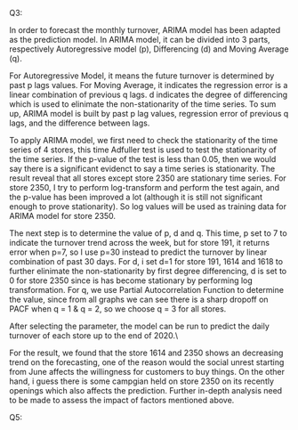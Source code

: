 Q3:

  In order to forecast the monthly turnover, ARIMA model has been adapted as the prediction model. In ARIMA model, it can be divided into 3 parts, respectively Autoregressive model (p), Differencing (d) and Moving Average (q). 
  
  For Autoregressive Model, it means the future turnover is determined by past p lags values. For Moving Average, it indicates the regression error is a linear combination of previous q lags. d indicates the degree of differencing which is used to elinimate the non-stationarity of the time series. To sum up, ARIMA model is built by past p lag values, regression error of previous q lags, and the difference between lags.
  
  To apply ARIMA model, we first need to check the stationarity of the time series of 4 stores, this time Adfuller test is used to test the stationarity of the time series. If the p-value of the test is less than 0.05, then we would say there is a significant evidenct to say a time series is stationarity. The result reveal that all stores except store 2350 are stationary time series. For store 2350, I try to perform log-transform and perform the test again, and the p-value has been improved a lot (although it is still not significant enough to prove stationarity). So log values will be used as training data for ARIMA model for store 2350.
  
  The next step is to determine the value of p, d and q. This time, p set to 7 to indicate the turnover trend across the week, but for store 191, it returns error when p=7, so I use p=30 instead to predict the turnover by linear combination of past 30 days. For d, i set d=1 for store 191, 1614 and 1618 to further elinimate the non-stationarity by first degree differencing, d is set to 0 for store 2350 since is has become stationary by performing log transformation. For q, we use Partial Autocorrelation Function to determine the value,
since from all graphs we can see there is a sharp dropoff on PACF when q = 1 & q = 2, so we choose q = 3 for all stores.

  After selecting the parameter, the model can be run to predict the daily turnover of each store up to the end of 2020.\
  
  For the result, we found that the store 1614 and 2350 shows an decreasing trend on the forecasting, one of the reason would the social unrest starting from June affects the willingness for customers to buy things. On the other hand, i guess there is some campgian held on store 2350 on its recently openings which also affects the prediction. Further in-depth analysis need to be made to assess the impact of factors mentioned above.
  
Q5:
  
